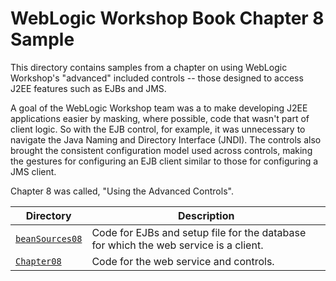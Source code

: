 # WebLogic Workshop Book Chapter 8 Sample

This directory contains samples from a chapter on using WebLogic Workshop's "advanced" included controls -- those designed to access J2EE features such as EJBs and JMS.

A goal of the WebLogic Workshop team was a to make developing J2EE applications easier by masking, where possible, code that wasn't part of client logic. So with the EJB control, for example, it was unnecessary to navigate the Java Naming and Directory Interface (JNDI). The controls also brought the consistent configuration model used across controls, making the gestures for configuring an EJB client similar to those for configuring a JMS client.

Chapter 8 was called, "Using the Advanced Controls".

| Directory | Description |
| --------- | ----------- |
| [`beanSources08`](beanSources08) | Code for EJBs and setup file for the database for which the web service is a client. |
| [`Chapter08`](Chapter08) | Code for the web service and controls. |
